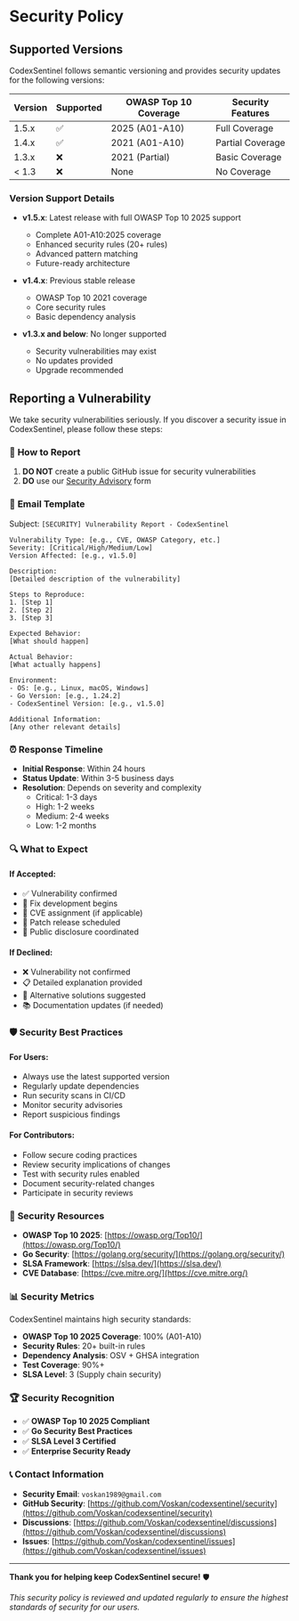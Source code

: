 # Security Policy

## Supported Versions

CodexSentinel follows semantic versioning and provides security updates for the following versions:

| Version | Supported | OWASP Top 10 Coverage | Security Features |
| ------- | --------- | --------------------- | ----------------- |
| 1.5.x   | ✅        | 2025 (A01-A10)        | Full Coverage     |
| 1.4.x   | ✅        | 2021 (A01-A10)        | Partial Coverage  |
| 1.3.x   | ❌        | 2021 (Partial)        | Basic Coverage    |
| < 1.3   | ❌        | None                  | No Coverage       |

### Version Support Details

- **v1.5.x**: Latest release with full OWASP Top 10 2025 support

  - Complete A01-A10:2025 coverage
  - Enhanced security rules (20+ rules)
  - Advanced pattern matching
  - Future-ready architecture

- **v1.4.x**: Previous stable release

  - OWASP Top 10 2021 coverage
  - Core security rules
  - Basic dependency analysis

- **v1.3.x and below**: No longer supported

  - Security vulnerabilities may exist
  - No updates provided
  - Upgrade recommended

## Reporting a Vulnerability

We take security vulnerabilities seriously. If you discover a security issue in CodexSentinel, please follow these steps:

### 🚨 **How to Report**

1. **DO NOT** create a public GitHub issue for security vulnerabilities
2. **DO** use our [Security Advisory](https://github.com/Voskan/codexsentinel/security/advisories) form

### 📧 **Email Template**

Subject: `[SECURITY] Vulnerability Report - CodexSentinel`

```
Vulnerability Type: [e.g., CVE, OWASP Category, etc.]
Severity: [Critical/High/Medium/Low]
Version Affected: [e.g., v1.5.0]

Description:
[Detailed description of the vulnerability]

Steps to Reproduce:
1. [Step 1]
2. [Step 2]
3. [Step 3]

Expected Behavior:
[What should happen]

Actual Behavior:
[What actually happens]

Environment:
- OS: [e.g., Linux, macOS, Windows]
- Go Version: [e.g., 1.24.2]
- CodexSentinel Version: [e.g., v1.5.0]

Additional Information:
[Any other relevant details]
```

### ⏰ **Response Timeline**

- **Initial Response**: Within 24 hours
- **Status Update**: Within 3-5 business days
- **Resolution**: Depends on severity and complexity
  - Critical: 1-3 days
  - High: 1-2 weeks
  - Medium: 2-4 weeks
  - Low: 1-2 months

### 🔍 **What to Expect**

#### If Accepted:

- ✅ Vulnerability confirmed
- 🔧 Fix development begins
- 📝 CVE assignment (if applicable)
- 🚀 Patch release scheduled
- 📢 Public disclosure coordinated

#### If Declined:

- ❌ Vulnerability not confirmed
- 📋 Detailed explanation provided
- 🔄 Alternative solutions suggested
- 📚 Documentation updates (if needed)

### 🛡️ **Security Best Practices**

#### For Users:

- Always use the latest supported version
- Regularly update dependencies
- Run security scans in CI/CD
- Monitor security advisories
- Report suspicious findings

#### For Contributors:

- Follow secure coding practices
- Review security implications of changes
- Test with security rules enabled
- Document security-related changes
- Participate in security reviews

### 🔗 **Security Resources**

- **OWASP Top 10 2025**: [https://owasp.org/Top10/](https://owasp.org/Top10/)
- **Go Security**: [https://golang.org/security/](https://golang.org/security/)
- **SLSA Framework**: [https://slsa.dev/](https://slsa.dev/)
- **CVE Database**: [https://cve.mitre.org/](https://cve.mitre.org/)

### 📊 **Security Metrics**

CodexSentinel maintains high security standards:

- **OWASP Top 10 2025 Coverage**: 100% (A01-A10)
- **Security Rules**: 20+ built-in rules
- **Dependency Analysis**: OSV + GHSA integration
- **Test Coverage**: 90%+
- **SLSA Level**: 3 (Supply chain security)

### 🏆 **Security Recognition**

- ✅ **OWASP Top 10 2025 Compliant**
- ✅ **Go Security Best Practices**
- ✅ **SLSA Level 3 Certified**
- ✅ **Enterprise Security Ready**

### 📞 **Contact Information**

- **Security Email**: `voskan1989@gmail.com`
- **GitHub Security**: [https://github.com/Voskan/codexsentinel/security](https://github.com/Voskan/codexsentinel/security)
- **Discussions**: [https://github.com/Voskan/codexsentinel/discussions](https://github.com/Voskan/codexsentinel/discussions)
- **Issues**: [https://github.com/Voskan/codexsentinel/issues](https://github.com/Voskan/codexsentinel/issues)

---

**Thank you for helping keep CodexSentinel secure!** 🛡️

_This security policy is reviewed and updated regularly to ensure the highest standards of security for our users._
